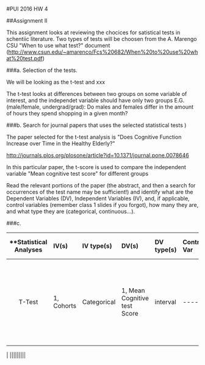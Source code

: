 #PUI 2016 HW 4

##Assignment II

This assignment looks at reviewing the chocices for satistical tests in schentiic literature. Two types of tests will be choosen from the  A. Marengo CSU "When to use what test?" document
(http://www.csun.edu/~amarenco/Fcs%20682/When%20to%20use%20what%20test.pdf)


###a. Selection of the tests.

We will be looking as the t-test and xxx

The t-test looks at differences between two groups on some variable of interest, and the independet variable should have only two groups
E.G. (male/female, undergrad/grad): Do males and females differ in the amount of hours they spend shopping in a given month?

###b. Search for journal papers that uses the selected statistical tests )

The paper selected for the t-test analysis is "Does Cognitive Function Increase over Time in the Healthy Elderly?"

http://journals.plos.org/plosone/article?id=10.1371/journal.pone.0078646

In this particular paper, the t-score is used to compare the independent variable "Mean cognitive test score" for different groups

Read the relevant portions of the paper (the abstract, and then a search for occurrences of the test name may be sufficient!) and identify what are the Dependent Variables (DV), Independent Variables (IV), and, if applicable, control variables (remember class 1 slides if you forgot), how many they are, and what type they are (categorical, continuous...).

###c. 

| **Statistical Analyses	|  IV(s)  |  IV type(s) |  DV(s)  |  DV type(s)  |  Control Var | Control Var type  | Question to be answered | _H0_ | alpha | link to paper **| 
|:----------:|:----------|:------------|:-------------|:-------------|:------------|:------------- |:------------------|:----:|:-------:|:-------|
T-Test	|  1, Cohorts | Categorical | 1, Mean Cognitive test Score| interval | ---- | ---- | Does Cognitive Function Increase across generations for healthy elder? | Mean Score in Cohort 2001 <= Mean Score in Cohort 2001 | 0.05 | http://journals.plos.org/plosone/article?id=10.1371/journal.pone.0078646 
|
  |||||||||
  
